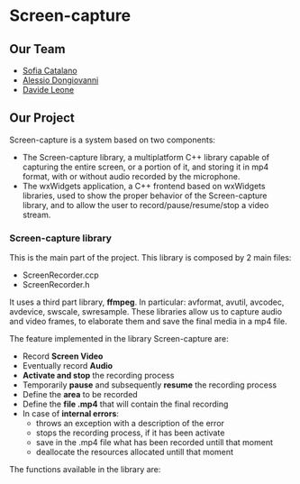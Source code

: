 # Screen-capture

## Our Team 
* [Sofia Catalano](https://github.com/sofia-catalano)
* [Alessio Dongiovanni](https://github.com/alessiodongio)
* [Davide Leone](https://github.com/davide-leone96)

## Our Project
Screen-capture is a system based on two components:
* The Screen-capture library, a multiplatform C++ library capable of capturing the entire screen, or a portion of it, and storing it in mp4 format, with or without audio recorded by the microphone.
* The wxWidgets application, a C++ frontend based on wxWidgets libraries, used to show the proper behavior of the Screen-capture library, and to allow the user to record/pause/resume/stop a video stream.


### Screen-capture library
This is the main part of the project. This library is composed by 2 main files:
* ScreenRecorder.ccp
* ScreenRecorder.h

It uses a third part library, **ffmpeg**. In particular: avformat, avutil, avcodec, avdevice, swscale, swresample.
These libraries allow us to capture audio and video frames, to elaborate them and save the final media in a mp4 file. 

The feature implemented in the library Screen-capture are: 
* Record **Screen Video**
* Eventually record **Audio**
* **Activate and stop** the recording process
* Temporarily **pause** and subsequently **resume** the recording process
* Define the **area** to be recorded
* Define the **file .mp4** that will contain the final recording
* In case of **internal errors**:
  * throws an exception with a description of the error
  * stops the recording process, if it has been activate
  * save in the .mp4 file what has been recorded untill that moment
  * deallocate the resources allocated untill that moment

The functions available in the library are:
